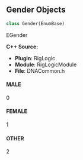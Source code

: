 ## Gender Objects

```python
class Gender(EnumBase)
```

EGender

**C++ Source:**

- **Plugin**: RigLogic
- **Module**: RigLogicModule
- **File**: DNACommon.h

<a id="unreal.Gender.MALE"></a>

#### MALE

0

<a id="unreal.Gender.FEMALE"></a>

#### FEMALE

1

<a id="unreal.Gender.OTHER"></a>

#### OTHER

2

<a id="unreal.TranslationUnit"></a>